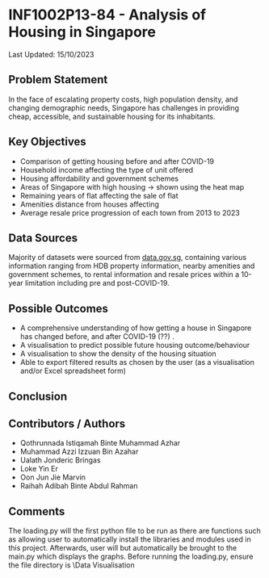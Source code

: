 # INF1002P13-84 - Analysis of Housing in Singapore
Last Updated: 15/10/2023

## Problem Statement
In the face of escalating property costs, high population density, and changing demographic needs, Singapore has challenges in providing cheap, accessible, and sustainable housing for its inhabitants.

## Key Objectives
- Comparison of getting housing before and after COVID-19
- Household income affecting the type of unit offered
- Housing affordability and government schemes
- Areas of Singapore with high housing → shown using the heat map
- Remaining years of flat affecting the sale of flat
- Amenities distance from houses affecting
- Average resale price progression of each town from 2013 to 2023

## Data Sources
Majority of datasets were sourced from [data.gov.sg](https://data.gov.sg), containing various information ranging from HDB property information, nearby amenities and government schemes, to rental information and resale prices within a 10-year limitation including pre and post-COVID-19.

## Possible Outcomes
- A comprehensive understanding of how getting a house in Singapore has changed before, and after COVID-19 (??) .
- A visualisation to predict possible future housing outcome/behaviour 
- A visualisation to show the density of the housing situation 
- Able to export filtered results as chosen by the user (as a visualisation and/or Excel spreadsheet form)

## Conclusion

## Contributors / Authors
- Qothrunnada Istiqamah Binte Muhammad Azhar
- Muhammad Azzi Izzuan Bin Azahar
- Ualath Jonderic Bringas
- Loke Yin Er
- Oon Jun Jie Marvin
- Raihah Adibah Binte Abdul Rahman

## Comments
The loading.py will the first python file to be run as there are functions such as allowing user to automatically install the libraries and modules used in this project. Afterwards, user will but automatically be brought to the main.py which displays the graphs. Before running the loading.py, ensure the file directory is \Data Visualisation
